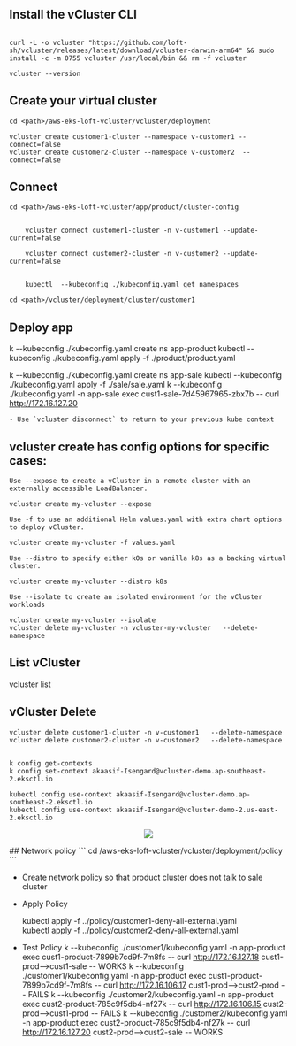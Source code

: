 ##  Install the vCluster CLI
```

curl -L -o vcluster "https://github.com/loft-sh/vcluster/releases/latest/download/vcluster-darwin-arm64" && sudo install -c -m 0755 vcluster /usr/local/bin && rm -f vcluster

```
```
vcluster --version
```


##  Create your virtual cluster

<!-- vcluster create dev-cluster --namespace v-dev --connect=false   -f vclusterconfig.yaml  --connect=false   -->

```
cd <path>/aws-eks-loft-vcluster/vcluster/deployment  

vcluster create customer1-cluster --namespace v-customer1 --connect=false
vcluster create customer2-cluster --namespace v-customer2  --connect=false

```
## Connect

```
cd <path>/aws-eks-loft-vcluster/app/product/cluster-config
```
<!-- below command will connect to product-cluster and add ./kubeconfig.yaml to folder -->
```

    vcluster connect customer1-cluster -n v-customer1 --update-current=false 

    vcluster connect customer2-cluster -n v-customer2 --update-current=false 


    kubectl  --kubeconfig ./kubeconfig.yaml get namespaces

```

<!-- 
    vcluster create product-cluster --namespace v-product --upgrade  --connect=false  --isolate=true

    vcluster pause product-cluster -n v-product
    vcluster resume product-cluster -n v-product

    vcluster create sale-cluster --namespace v-sale --upgrade  --connect=false  --isolate=true

    vcluster pause sale-cluster -n v-sale
    vcluster resume sale-cluster -n v-sale 
-->
```
cd <path>/vcluster/deployment/cluster/customer1
```
## Deploy app

k --kubeconfig ./kubeconfig.yaml create ns app-product
kubectl  --kubeconfig ./kubeconfig.yaml apply -f ./product/product.yaml


k --kubeconfig ./kubeconfig.yaml create ns app-sale
kubectl  --kubeconfig ./kubeconfig.yaml apply -f ./sale/sale.yaml
k --kubeconfig ./kubeconfig.yaml -n app-sale exec cust1-sale-7d45967965-zbx7b -- curl http://172.16.127.20


<!-- - ssh on container
    kubectl exec --stdin --tty {podname} -- /bin/bash

     k --kubeconfig ./kubeconfig.yaml exec --stdin --tty product-7695d46444-pv46n -n app-product -- /bin/bash
     k --kubeconfig ./kubeconfig.yaml exec --stdin --tty sale-5fd77b9449-btg28 -n app-sales -- /bin/bash

- check api 
    curl http://localhost/ping
    curl http://localhost/list
-->

```
- Use `vcluster disconnect` to return to your previous kube context
```


## vcluster create has config options for specific cases:

    Use --expose to create a vCluster in a remote cluster with an externally accessible LoadBalancer.

    vcluster create my-vcluster --expose

    Use -f to use an additional Helm values.yaml with extra chart options to deploy vCluster.

    vcluster create my-vcluster -f values.yaml

    Use --distro to specify either k0s or vanilla k8s as a backing virtual cluster.

    vcluster create my-vcluster --distro k8s

    Use --isolate to create an isolated environment for the vCluster workloads

    vcluster create my-vcluster --isolate
    vcluster delete my-vcluster -n vcluster-my-vcluster   --delete-namespace

##  List vCluster
vcluster list

##  vCluster Delete

```
vcluster delete customer1-cluster -n v-customer1   --delete-namespace
vcluster delete customer2-cluster -n v-customer2   --delete-namespace


k config get-contexts
k config set-context akaasif-Isengard@vcluster-demo.ap-southeast-2.eksctl.io 

kubectl config use-context akaasif-Isengard@vcluster-demo.ap-southeast-2.eksctl.io
kubectl config use-context akaasif-Isengard@vcluster-demo-2.us-east-2.eksctl.io
```
<p align="center">
  <img  src="https://github.com/aws-samples/amazon-eks-scaling-with-keda-and-karpenter/blob/main/img/aws_kedakarpenter_arch_small.gif?raw=true">
</p>
##  Network policy
```
cd <path>/aws-eks-loft-vcluster/vcluster/deployment/policy
```

- Create network policy so that product cluster does not talk to sale cluster
 
- Apply Policy

    kubectl  apply -f ../policy/customer1-deny-all-external.yaml  
    kubectl  apply -f ../policy/customer2-deny-all-external.yaml  

- Test Policy
    k --kubeconfig ./customer1/kubeconfig.yaml -n app-product exec cust1-product-7899b7cd9f-7m8fs -- curl http://172.16.127.18 cust1-prod-->cust1-sale -- WORKS
    k --kubeconfig ./customer1/kubeconfig.yaml -n app-product exec cust1-product-7899b7cd9f-7m8fs -- curl http://172.16.106.17 cust1-prod-->cust2-prod -- FAILS 
    k --kubeconfig ./customer2/kubeconfig.yaml -n app-product exec cust2-product-785c9f5db4-nf27k -- curl http://172.16.106.15 cust2-prod-->cust1-prod -- FAILS
    k --kubeconfig ./customer2/kubeconfig.yaml -n app-product exec cust2-product-785c9f5db4-nf27k -- curl http://172.16.127.20 cust2-prod-->cust2-sale -- WORKS

